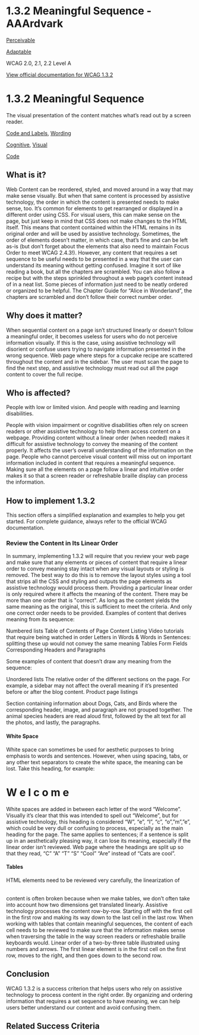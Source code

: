 # 1.3.2 Meaningful Sequence - AAArdvark

[Perceivable](https://aaardvarkaccessibility.com/wcag-principle/perceivable/)

[Adaptable](https://aaardvarkaccessibility.com/wcag-guideline/adaptable/)

WCAG 2.0, 2.1, 2.2
Level A

[View official documentation for WCAG 1.3.2](https://www.w3.org/WAI/WCAG22/Understanding/meaningful-sequence.html)

# 1.3.2 Meaningful Sequence

The visual presentation of the content matches what’s read out by a screen reader.

[Code and Labels](https://aaardvarkaccessibility.com/wcag-theme/code-and-labels/), [Wording](https://aaardvarkaccessibility.com/wcag-theme/wording/) 

 

[Cognitive](https://aaardvarkaccessibility.com/wcag-disability/cognitive/), [Visual](https://aaardvarkaccessibility.com/wcag-disability/visual/) 

 

[Code](https://aaardvarkaccessibility.com/wcag-responsibility/code/) 

## What is it?

Web Content can be reordered, styled, and moved around in a way that may make sense visually. But when that same content is processed by assistive technology, the order in which the content is presented needs to make sense, too.
It’s common for elements to get rearranged or displayed in a different order using CSS. For visual users, this can make sense on the page, but just keep in mind that CSS does not make changes to the HTML itself. This means that content contained within the HTML remains in its original order and will be used by assistive technology.
Sometimes, the order of elements doesn’t matter, in which case, that’s fine and can be left as-is (but don’t forget about the elements that also need to maintain Focus Order to meet WCAG 2.4.3!). However, any content that requires a set sequence to be useful needs to be presented in a way that the user can understand its meaning without getting confused.
Imagine it sort of like reading a book, but all the chapters are scrambled. You can also follow a recipe but with the steps sprinkled throughout a web page’s content instead of in a neat list. Some pieces of information just need to be neatly ordered or organized to be helpful.
The Chapter Guide for “Alice in Wonderland”, the chapters are scrambled and don’t follow their correct number order.

## Why does it matter?

When sequential content on a page isn’t structured linearly or doesn’t follow a meaningful order, it becomes useless for users who do not perceive information visually. If this is the case, using assistive technology will disorient or confuse users trying to navigate information presented in the wrong sequence.
Web page where steps for a cupcake recipe are scattered throughout the content and in the sidebar. The user must scan the page to find the next step, and assistive technology must read out all the page content to cover the full recipe.

## Who is affected?

People with low or limited vision. And people with reading and learning disabilities.

People with vision impairment or cognitive disabilities often rely on screen readers or other assistive technology to help them access content on a webpage. Providing content without a linear order (when needed) makes it difficult for assistive technology to convey the meaning of the content properly. It affects the user’s overall understanding of the information on the page.
People who cannot perceive visual content will miss out on important information included in content that requires a meaningful sequence. Making sure all the elements on a page follow a linear and intuitive order makes it so that a screen reader or refreshable braille display can process the information.

## How to implement 1.3.2

This section offers a simplified explanation and examples to help you get started. For complete guidance, always refer to the official WCAG documentation.

### Review the Content in Its Linear Order

In summary, implementing 1.3.2 will require that you review your web page and make sure that any elements or pieces of content that require a linear order to convey meaning stay intact when any visual layouts or styling is removed.
The best way to do this is to remove the layout styles using a tool that strips all the CSS and styling and outputs the page elements as assistive technology would process them.
Providing a particular linear order is only required where it affects the meaning of the content. There may be more than one order that is "correct". As long as the content yields the same meaning as the original, this is sufficient to meet the criteria. And only one correct order needs to be provided.
Examples of content that derives meaning from its sequence:

Numbered lists
Table of Contents of Page Content Listing
Video tutorials that require being watched in order
Letters in Words & Words in Sentences: splitting these up would not convey the same meaning
Tables
Form Fields
Corresponding Headers and Paragraphs

Some examples of content that doesn’t draw any meaning from the sequence:

Unordered lists
The relative order of the different sections on the page. For example, a sidebar may not affect the overall meaning if it’s presented before or after the blog content.
Product page listings

Section containing information about Dogs, Cats, and Birds where the corresponding header, image, and paragraph are not grouped together. The animal species headers are read aloud first, followed by the alt text for all the photos, and lastly, the paragraphs.
 
#### White Space

White space can sometimes be used for aesthetic purposes to bring emphasis to words and sentences. However, when using spacing, tabs, or any other text separators to create the white space, the meaning can be lost.
Take this heading, for example:
<h1>W e l c o m e</h1>

White spaces are added in between each letter of the word “Welcome”. Visually it’s clear that this was intended to spell out “Welcome”, but for assistive technology, this heading is considered “W”, “e”, “l”, “c”, “o”,”m”,”e”, which could be very dull or confusing to process, especially as the main heading for the page.
The same applies to sentences; if a sentence is split up in an aesthetically pleasing way, it can lose its meaning, especially if the linear order isn’t reviewed.
Web page where the headings are split up so that they read, “C” “A” “T” “S” “Cool” “Are” instead of “Cats are cool”.
 
#### Tables

HTML <table> elements need to be reviewed very carefully, the linearization of <table> content is often broken because when we make tables, we don’t often take into account how two dimensions get translated linearly.
Assistive technology processes the content row-by-row. Starting off with the first cell in the first row and making its way down to the last cell in the last row.
When working with tables that contain meaningful sequences, the content of each cell needs to be reviewed to make sure that the information makes sense when traversing the table in the way screen readers or refreshable braille keyboards would.
Linear order of a two-by-three table illustrated using numbers and arrows. The first linear element is in the first cell on the first row, moves to the right, and then goes down to the second row.

## Conclusion

WCAG 1.3.2 is a success criterion that helps users who rely on assistive technology to process content in the right order. By organizing and ordering information that requires a set sequence to have meaning, we can help users better understand our content and avoid confusing them.

## Related Success Criteria

